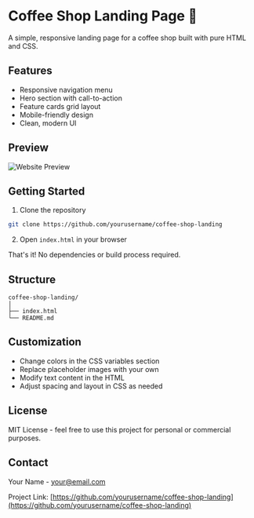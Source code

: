 # Coffee Shop Landing Page 🍵

A simple, responsive landing page for a coffee shop built with pure HTML and CSS.

## Features

* Responsive navigation menu
* Hero section with call-to-action
* Feature cards grid layout
* Mobile-friendly design
* Clean, modern UI

## Preview

![Website Preview](/api/placeholder/800/400)

## Getting Started

1. Clone the repository
```bash
git clone https://github.com/yourusername/coffee-shop-landing
```

2. Open `index.html` in your browser

That's it! No dependencies or build process required.

## Structure

```
coffee-shop-landing/
│
├── index.html
└── README.md
```

## Customization

* Change colors in the CSS variables section
* Replace placeholder images with your own
* Modify text content in the HTML
* Adjust spacing and layout in CSS as needed

## License

MIT License - feel free to use this project for personal or commercial purposes.

## Contact

Your Name - [your@email.com](mailto:your@email.com)

Project Link: [https://github.com/yourusername/coffee-shop-landing](https://github.com/yourusername/coffee-shop-landing)
